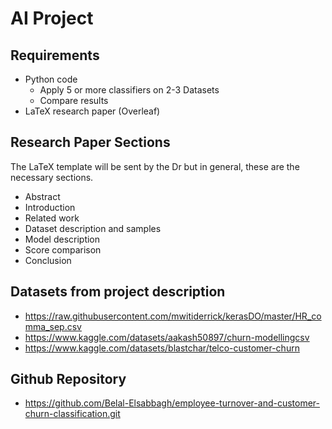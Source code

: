 # AI Project

## Requirements

- Python code
  - Apply 5 or more classifiers on 2-3 Datasets
  - Compare results
- LaTeX research paper (Overleaf)

## Research Paper Sections

The LaTeX template will be sent by the Dr but in general, these are the necessary sections.

- Abstract
- Introduction
- Related work
- Dataset description and samples
- Model description
- Score comparison
- Conclusion

## Datasets from project description

- <https://raw.githubusercontent.com/mwitiderrick/kerasDO/master/HR_comma_sep.csv>
- <https://www.kaggle.com/datasets/aakash50897/churn-modellingcsv>
- <https://www.kaggle.com/datasets/blastchar/telco-customer-churn>

## Github Repository

- <https://github.com/Belal-Elsabbagh/employee-turnover-and-customer-churn-classification.git>
